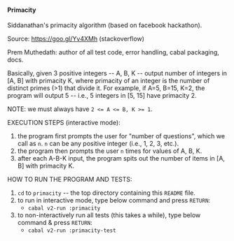 #### Primacity
Siddanathan's primacity algorithm (based on facebook hackathon).

Source: https://goo.gl/Yv4XMh (stackoverflow)

Prem Muthedath: author of all test code, error handling, cabal packaging, docs.

Basically, given 3 positive integers -- A, B, K -- output number of integers in 
[A, B] with primacity K, where primacity of an integer is the number of distinct 
primes (>1) that divide it.  For example, if A=5, B=15, K=2, the program will 
output 5 -- i.e., 5 integers in [5, 15] have primacity 2.

NOTE: we must always have `2 <= A <= B, K >= 1`.

EXECUTION STEPS (interactive mode):
  1. the program first prompts the user for "number of questions", which we call 
     as `n`.  `n` can be any positive integer (i.e., 1, 2, 3, etc.).
  2. the program then prompts the user `n` times for values of A, B, K.
  3. after each A-B-K input, the program spits out the number of items in [A, B] 
     with primacity K.

HOW TO RUN THE PROGRAM AND TESTS:
  1. `cd` to `primacity` -- the top directory containing this `README` file.
  2. to run in interactive mode, type below command and press `RETURN`:
        - `cabal v2-run :primacity`
  3. to non-interactively run all tests (this takes a while), type below command 
     & press `RETURN`:
        - `cabal v2-run :primacity-test`


